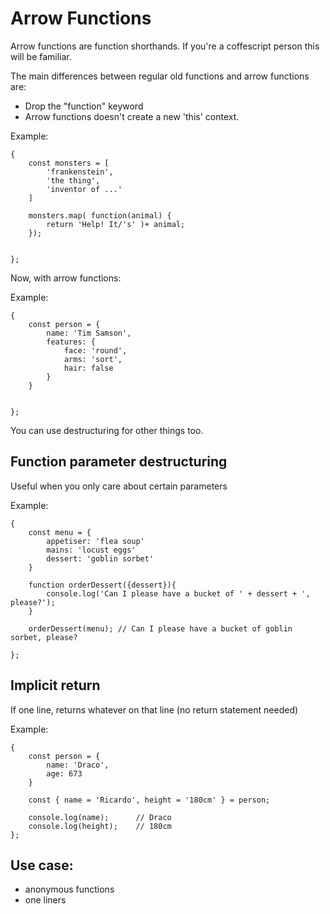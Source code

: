 
# Arrow Functions


Arrow functions are function shorthands. If you're a coffescript person this will be familiar.

The main differences between regular old functions and arrow functions are:

- Drop the "function" keyword
- Arrow functions doesn't create a new 'this' context.

Example:

    {
        const monsters = [
            'frankenstein',
            'the thing',
            'inventor of ...'
        ]
        
        monsters.map( function(animal) {
            return 'Help! It/'s' )+ animal;
        });
        
        
    };

Now, with arrow functions:

Example:

    {
        const person = {
            name: 'Tim Samson',
            features: {
                face: 'round',
                arms: 'sort',
                hair: false
            }
        }
        

    };

You can use destructuring for other things too.


## Function parameter destructuring

Useful when you only care about certain parameters

Example:

    {
        const menu = {
            appetiser: 'flea soup'
            mains: 'locust eggs'
            dessert: 'goblin sorbet'
        }
        
        function orderDessert({dessert}){
            console.log('Can I please have a bucket of ' + dessert + ', please?');
        }
        
        orderDessert(menu); // Can I please have a bucket of goblin sorbet, please?
        
    };


## Implicit return

If one line, returns whatever on that line (no return statement needed)

Example:

    {
        const person = {
            name: 'Draco',
            age: 673
        }
        
        const { name = 'Ricardo', height = '180cm' } = person;
        
        console.log(name);      // Draco
        console.log(height);    // 180cm
    };



## Use case: 

- anonymous functions 
- one liners
